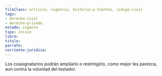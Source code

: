 ```yaml
---
fileClass: articulo, vigencia, historia-y-fuentes, codigo-civil
tags:
- derecho-civil
- derecho-privado
estado: vigente
tipo: inciso
libro:
titulo:
parrafo:
corriente-juridica:
---
```

Los coasignatarios podrán ampliarlo o restringirlo, como mejor les parezca, aun contra la voluntad del testador.